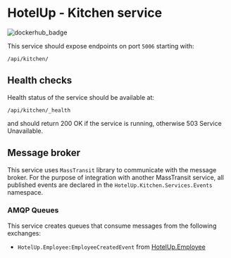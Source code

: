 # HotelUp - Kitchen service
![dockerhub_badge](https://github.com/Wiaz24/HotelUp.Kitchen/actions/workflows/dockerhub.yml/badge.svg)

This service should expose endpoints on port `5006` starting with:
```http
/api/kitchen/
```

## Health checks
Health status of the service should be available at:
```http
/api/kitchen/_health
```
and should return 200 OK if the service is running, otherwise 503 Service Unavailable.

## Message broker
This service uses `MassTransit` library to communicate with the message broker. For the purpose of integration with
another MassTransit service, all published events are declared in the `HotelUp.Kitchen.Services.Events` namespace.

### AMQP Queues
This service creates queues that consume messages from the following exchanges:
- `HotelUp.Employee:EmployeeCreatedEvent` from [HotelUp.Employee](https://github.com/Wiaz24/HotelUp.Employee)
